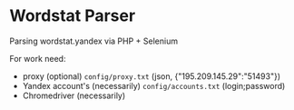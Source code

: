 # Wordstat Parser
Parsing wordstat.yandex via PHP + Selenium

For work need:
* proxy (optional) `config/proxy.txt` (json, {"195.209.145.29":"51493"})
* Yandex account's (necessarily) `config/accounts.txt` (login;password)
* Chromedriver (necessarily)
